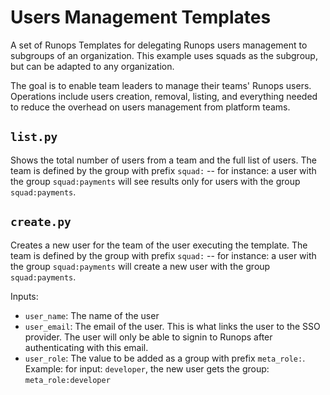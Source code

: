 # Users Management Templates

A set of Runops Templates for delegating Runops users management to subgroups of an organization. This example uses squads as the subgroup, but can be adapted to any organization.

The goal is to enable team leaders to manage their teams' Runops users. Operations include users creation, removal, listing, and everything needed to reduce the overhead on users management from platform teams.

## `list.py`

Shows the total number of users from a team and the full list of users. The team is defined by the group with prefix `squad:` -- for instance: a user with the group `squad:payments` will see results only for users with the group `squad:payments`.

## `create.py`

Creates a new user for the team of the user executing the template. The team is defined by the group with prefix `squad:` -- for instance: a user with the group `squad:payments` will create a new user with the group `squad:payments`.

Inputs:
* `user_name`: The name of the user
* `user_email`: The email of the user. This is what links the user to the SSO provider. The user will only be able to signin to Runops after authenticating with this email.
* `user_role`: The value to be added as a group with prefix `meta_role:`. Example: for input: `developer`, the new user gets the group: `meta_role:developer`
